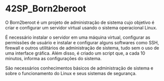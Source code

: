 # 42SP_Born2beroot

O Born2beroot é um projeto de administração de sistema cujo objetivo é criar e configurar um servidor virtual usando o sistema operacional Linux.

É necessário instalar o servidor em uma máquina virtual, configurar as permissões de usuário e instalar e configurar alguns softwares como SSH, firewall e outros utilitários de administração de sistema, tudo sem o uso de uma interface gráfica. Além disso, é criado um script que, a cada 10 minutos, informa as configurações do sistema.

São necessários conhecimentos básicos de administração de sistema e sobre o funcionamento do Linux e seus sistemas de segurança.
